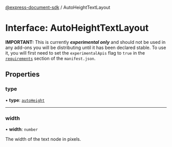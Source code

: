[@express-document-sdk](../overview.md) / AutoHeightTextLayout

# Interface: AutoHeightTextLayout

<InlineAlert slots="text" variant="warning"/>

**IMPORTANT:** This is currently ***experimental only*** and should not be used in any add-ons you will be distributing until it has been declared stable. To use it, you will first need to set the `experimentalApis` flag to `true` in the [`requirements`](../../../manifest/index.md#requirements) section of the `manifest.json`.

## Properties

### type

• **type**: [`autoHeight`](../enumerations/text-layout.md#autoheight)

---

### width

• **width**: `number`

The width of the text node in pixels.
